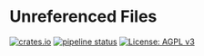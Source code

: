 # Unreferenced Files
[![crates.io](https://img.shields.io/crates/v/unreferenced_files)](https://crates.io/crates/unreferenced_files) [![pipeline status](https://gitlab.com/DeveloperC/unreferenced_files/badges/master/pipeline.svg)](https://gitlab.com/DeveloperC/unreferenced_files/commits/master) [![License: AGPL v3](https://img.shields.io/badge/License-AGPLv3-blue.svg)](https://www.gnu.org/licenses/agpl-3.0)
